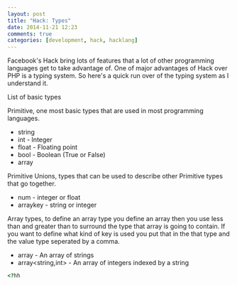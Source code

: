 ```yaml
---
layout: post
title: "Hack: Types"
date: 2014-11-21 12:23
comments: true
categories: [development, hack, hacklang]
---
```

Facebook's Hack bring lots of features that a lot of other programming languages get to take advantage of. One of major advantages of Hack over PHP is a typing system. So here's a quick run over of the typing system as I understand it.

<!-- more -->

List of basic types

Primitive, one most basic types that are used in most programming languages.

* string
* int - Integer
* float - Floating point
* bool - Boolean (True or False)
* array

Primitive Unions, types that can be used to describe other Primitive types that go together.
* num - integer or float
* arraykey - string or integer

Array types, to define an array type you define an array then you use less than and greater than to surround the type that array is going to contain. If you want to define what kind of key is used you put that in the that type and the value type seperated by a comma.

* array<string> - An array of strings
* array<string,int> - An array of integers indexed by a string




```php
<?hh
```
